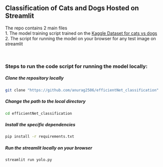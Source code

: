 <h2>Classification of <b>Cats and Dogs</b> Hosted on Streamlit</h2>

<p> The repo contains 2 main files <br> 1. The model training script trained on the <a href = "https://www.kaggle.com/datasets/shaunthesheep/microsoft-catsvsdogs-dataset">Kaggle Dataset for cats vs dogs </a> <br> 2. The script for running the model on your browser for any test image on streamlit </p>
<br>
<h3> Steps to run the code script for running the model locally:</h3>

<h5> Clone the repository locally</h5>

```bash
git clone "https://github.com/anurag2506/efficientNet_classification"
```

<h5> Change the path to the local directory</h5>

```bash
cd efficientNet_classification
```

<h5> Install the specific dependencies</h5>

```bash
pip install -r requirements.txt
```

<h5> Run the streamlit locally on your browser</h5>

```bash
streamlit run yolo.py
```

